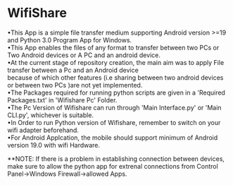 # WifiShare
•This App is a simple file transfer medium supporting Android version >=19 and Python 3.0 Program App for Windows.<br />
•This App enables the files of any format to transfer between two PCs or Two Android devices or A PC and an android device.<br />
•At the current stage of repository creation, the main aim was to apply File transfer between a Pc and an Android device<br />
  because of which other features (i.e sharing between two android devices or between two PCs )are not yet implemented.<br />
•The Packages required for running python scripts are given in a 'Required Packages.txt' in 'Wifishare Pc' Folder.<br />
•The Pc Version of Wifishare can run through 'Main Interface.py' or 'Main CLI.py', whichever is suitable.<br />
•In Order to run Python version of Wifishare, remember to switch on your wifi adapter beforehand.<br />
•For Android Applcation, the mobile should support minimum of Android version 19.0 with wifi Hardware.<br />

**NOTE: If there is a problem in establishing connection between devices, make sure to allow the python app for extrenal connections 
  from Control Panel->Windows Firewall->allowed Apps.
  

